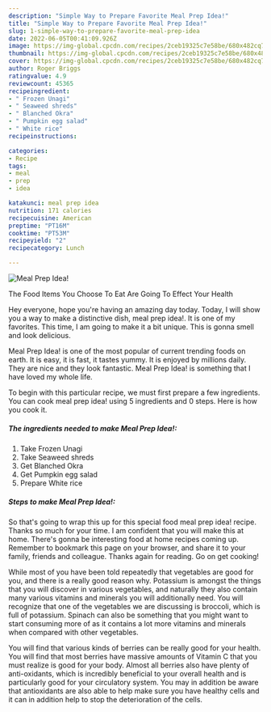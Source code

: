 ```yaml
---
description: "Simple Way to Prepare Favorite Meal Prep Idea!"
title: "Simple Way to Prepare Favorite Meal Prep Idea!"
slug: 1-simple-way-to-prepare-favorite-meal-prep-idea
date: 2022-06-05T00:41:09.926Z
image: https://img-global.cpcdn.com/recipes/2ceb19325c7e58be/680x482cq70/meal-prep-idea-recipe-main-photo.jpg
thumbnail: https://img-global.cpcdn.com/recipes/2ceb19325c7e58be/680x482cq70/meal-prep-idea-recipe-main-photo.jpg
cover: https://img-global.cpcdn.com/recipes/2ceb19325c7e58be/680x482cq70/meal-prep-idea-recipe-main-photo.jpg
author: Roger Briggs
ratingvalue: 4.9
reviewcount: 45365
recipeingredient:
- " Frozen Unagi"
- " Seaweed shreds"
- " Blanched Okra"
- " Pumpkin egg salad"
- " White rice"
recipeinstructions:

categories:
- Recipe
tags:
- meal
- prep
- idea

katakunci: meal prep idea 
nutrition: 171 calories
recipecuisine: American
preptime: "PT16M"
cooktime: "PT53M"
recipeyield: "2"
recipecategory: Lunch

---
```



![Meal Prep Idea!](https://img-global.cpcdn.com/recipes/2ceb19325c7e58be/680x482cq70/meal-prep-idea-recipe-main-photo.jpg)

The Food Items You Choose To Eat Are Going To Effect Your Health

Hey everyone, hope you're having an amazing day today. Today, I will show you a way to make a distinctive dish, meal prep idea!. It is one of my favorites. This time, I am going to make it a bit unique. This is gonna smell and look delicious.

Meal Prep Idea! is one of the most popular of current trending foods on earth. It is easy, it is fast, it tastes yummy. It is enjoyed by millions daily. They are nice and they look fantastic. Meal Prep Idea! is something that I have loved my whole life.




To begin with this particular recipe, we must first prepare a few ingredients. You can cook meal prep idea! using 5 ingredients and 0 steps. Here is how you cook it.

<!--inarticleads1-->

##### The ingredients needed to make Meal Prep Idea!:

1. Take  Frozen Unagi
1. Take  Seaweed shreds
1. Get  Blanched Okra
1. Get  Pumpkin egg salad
1. Prepare  White rice




<!--inarticleads2-->

##### Steps to make Meal Prep Idea!:





So that's going to wrap this up for this special food meal prep idea! recipe. Thanks so much for your time. I am confident that you will make this at home. There's gonna be interesting food at home recipes coming up. Remember to bookmark this page on your browser, and share it to your family, friends and colleague. Thanks again for reading. Go on get cooking!

While most of you have been told repeatedly that vegetables are good for you, and there is a really good reason why. Potassium is amongst the things that you will discover in various vegetables, and naturally they also contain many various vitamins and minerals you will additionally need. You will recognize that one of the vegetables we are discussing is broccoli, which is full of potassium. Spinach can also be something that you might want to start consuming more of as it contains a lot more vitamins and minerals when compared with other vegetables.

You will find that various kinds of berries can be really good for your health. You will find that most berries have massive amounts of Vitamin C that you must realize is good for your body. Almost all berries also have plenty of anti-oxidants, which is incredibly beneficial to your overall health and is particularly good for your circulatory system. You may in addition be aware that antioxidants are also able to help make sure you have healthy cells and it can in addition help to stop the deterioration of the cells.
